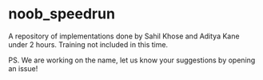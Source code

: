 # noob_speedrun

A repository of implementations done by Sahil Khose and Aditya Kane under 2 hours. Training not included in this time. 

PS. We are working on the name, let us know your suggestions by opening an issue!
